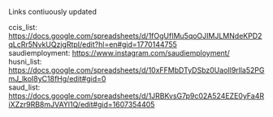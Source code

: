 Links contiuously updated 

ccis_list: https://docs.google.com/spreadsheets/d/1fOgUfIMu5qoOJIMJLMNdeKPD2qLcRr5NvkUQzjgRtpI/edit?hl=en#gid=1770144755 <br/>
saudiemployment: https://www.instagram.com/saudiemployment/ <br/>
husni_list: https://docs.google.com/spreadsheets/d/10xFFMbDTyDSbz0UaoIl9rlla52PGmJ_lkoI8yC18fHg/edit#gid=0 <br/>
saud_list: https://docs.google.com/spreadsheets/d/1JRBKvsG7p9c02A524EZE0yFa4RiXZzr9RB8mJVAYl1Q/edit#gid=1607354405 <br/>
